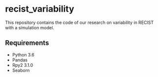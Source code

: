 # recist_variability

This repository contains the code of our research on variability in RECIST with a simulation model.

## Requirements

- Python 3.6
- Pandas
- Rpy2 3.1.0
- Seaborn